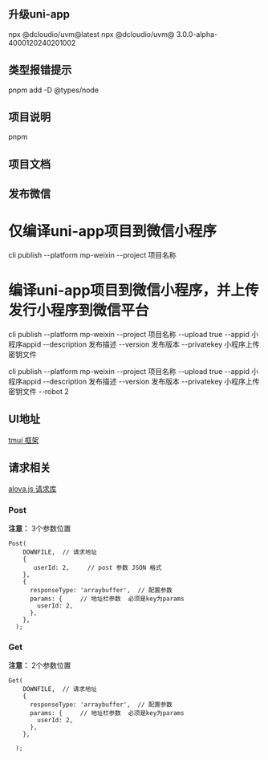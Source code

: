 ## 升级uni-app
npx @dcloudio/uvm@latest
npx @dcloudio/uvm@ 3.0.0-alpha-4000120240201002

## 类型报错提示
pnpm add  -D @types/node



## 项目说明

pnpm

## 项目文档


## 发布微信
# 仅编译uni-app项目到微信小程序
cli publish --platform mp-weixin --project 项目名称

# 编译uni-app项目到微信小程序，并上传发行小程序到微信平台
cli publish --platform mp-weixin --project 项目名称 --upload true --appid 小程序appid --description 发布描述 --version 发布版本 --privatekey 小程序上传密钥文件

cli publish --platform mp-weixin --project 项目名称 --upload true --appid 小程序appid --description 发布描述 --version 发布版本 --privatekey 小程序上传密钥文件  --robot 2

## UI地址
 [tmui 框架](https://tmui.design/start/%E5%BF%AB%E9%80%9F%E4%B8%8A%E6%89%8B.html)


## 请求相关

[alova.js 请求库](https://alova.js.org/zh-CN/tutorial/getting-started/method)

### Post
**注意：** 3个参数位置
```
Post(
    DOWNFILE,  // 请求地址
    {
       userId: 2,     // post 参数 JSON 格式
    },
    {
      responseType: 'arraybuffer',  // 配置参数
      params: {     // 地址栏参数  必须是key为params
        userId: 2,
      },
    },
  );

```

### Get
**注意：** 2个参数位置
```
Get(
    DOWNFILE,  // 请求地址
    {
      responseType: 'arraybuffer',  // 配置参数
      params: {     // 地址栏参数  必须是key为params
        userId: 2,
      },
    },

  );
```

